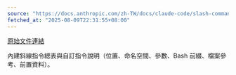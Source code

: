 ```yaml
---
source: "https://docs.anthropic.com/zh-TW/docs/claude-code/slash-commands"
fetched_at: "2025-08-09T22:31:55+08:00"
---
```


[原始文件連結](https://docs.anthropic.com/zh-TW/docs/claude-code/slash-commands)

內建斜線指令總表與自訂指令說明（位置、命名空間、參數、Bash 前綴、檔案參考、前置資料）。
